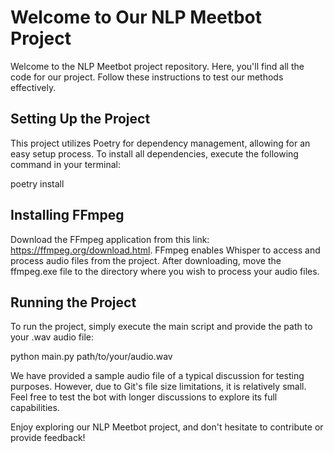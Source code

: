 # Welcome to Our NLP Meetbot Project

Welcome to the NLP Meetbot project repository. Here, you'll find all the code for our project. Follow these instructions to test our methods effectively.

## Setting Up the Project

This project utilizes Poetry for dependency management, allowing for an easy setup process. To install all dependencies, execute the following command in your terminal:

poetry install

## Installing FFmpeg

Download the FFmpeg application from this link: https://ffmpeg.org/download.html. FFmpeg enables Whisper to access and process audio files from the project. After downloading, move the ffmpeg.exe file to the directory where you wish to process your audio files.

## Running the Project

To run the project, simply execute the main script and provide the path to your .wav audio file:

python main.py path/to/your/audio.wav

We have provided a sample audio file of a typical discussion for testing purposes. However, due to Git's file size limitations, it is relatively small. Feel free to test the bot with longer discussions to explore its full capabilities.

Enjoy exploring our NLP Meetbot project, and don't hesitate to contribute or provide feedback!
